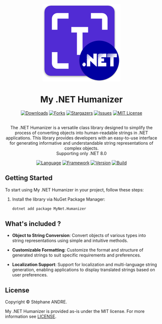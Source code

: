 <div id="top"></div>

<!-- PROJECT INFO -->
<br />
<div align="center">
  <a href="https://github.com/sandre58/MyNetHumanizer">
    <img src="images/logo.png" width="256" height="256">
  </a>

<h1 align="center">My .NET Humanizer</h1>

[![Downloads][downloads-shield]][downloads-url]
[![Forks][forks-shield]][forks-url]
[![Stargazers][stars-shield]][stars-url]
[![Issues][issues-shield]][issues-url]
[![MIT License][license-shield]][license-url]

  <p align="center">
    <br />
    The .NET Humanizer is a versatile class library designed to simplify the process of converting objects into human-readable strings in .NET applications. This library provides developers with an easy-to-use interface for generating informative and understandable string representations of complex objects.
    <br />
    Supporting only .NET 8.0
  </p>

[![Language][language-shield]][language-url]
[![Framework][framework-shield]][framework-url]
[![Version][version-shield]][version-url]
[![Build][build-shield]][build-url]

</div>

## Getting Started

To start using My .NET Humanizer in your project, follow these steps:

1. Install the library via NuGet Package Manager:
   ```bash
   dotnet add package MyNet.Humanizer

## What's included ?


- **Object to String Conversion**: Convert objects of various types into string representations using simple and intuitive methods.

- **Customizable Formatting**: Customize the format and structure of generated strings to suit specific requirements and preferences.

- **Localization Support**: Support for localization and multi-language string generation, enabling applications to display translated strings based on user preferences.

## License

Copyright © Stéphane ANDRE.

My .NET Humanizer is provided as-is under the MIT license. For more information see [LICENSE](./LICENSE).

<!-- MARKDOWN LINKS & IMAGES -->
<!-- https://www.markdownguide.org/basic-syntax/#reference-style-links -->
[language-shield]: https://img.shields.io/github/languages/top/sandre58/MyNetHumanizer
[language-url]: https://github.com/sandre58/MyNetHumanizer
[forks-shield]: https://img.shields.io/github/forks/sandre58/MyNetHumanizer?style=for-the-badge
[forks-url]: https://github.com/sandre58/MyNetHumanizer/network/members
[stars-shield]: https://img.shields.io/github/stars/sandre58/MyNetHumanizer?style=for-the-badge
[stars-url]: https://github.com/sandre58/MyNetHumanizer/stargazers
[issues-shield]: https://img.shields.io/github/issues/sandre58/MyNetHumanizer?style=for-the-badge
[issues-url]: https://github.com/sandre58/MyNetHumanizer/issues
[license-shield]: https://img.shields.io/github/license/sandre58/MyNetHumanizer?style=for-the-badge
[license-url]: https://github.com/sandre58/MyNetHumanizer/blob/main/LICENSE
[build-shield]: https://img.shields.io/github/actions/workflow/status/sandre58/MyNetHumanizer/ci.yml?logo=github&label=CI
[build-url]: https://github.com/sandre58/MyNetHumanizer/actions
[downloads-shield]: https://img.shields.io/github/downloads/sandre58/MyNetHumanizer/total?style=for-the-badge
[downloads-url]: https://github.com/sandre58/MyNetHumanizer/releases
[framework-shield]: https://img.shields.io/badge/.NET-8.0-purple
[framework-url]: https://github.com/sandre58/MyNetHumanizer/tree/main/src/MyNet.Humanizer
[version-shield]: https://img.shields.io/nuget/v/MyNet.Humanizer
[version-url]: https://www.nuget.org/packages/MyNet.Humanizer